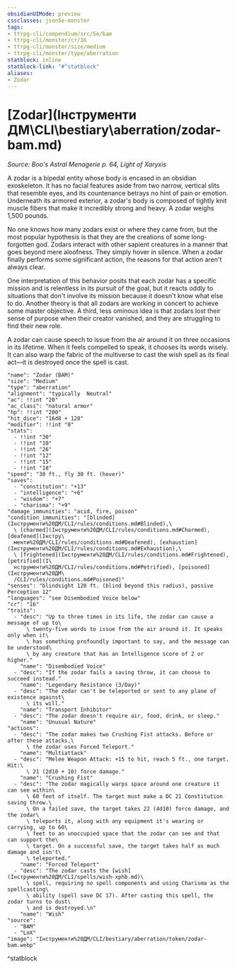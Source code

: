 ```yaml
---
obsidianUIMode: preview
cssclasses: json5e-monster
tags:
- ttrpg-cli/compendium/src/5e/bam
- ttrpg-cli/monster/cr/16
- ttrpg-cli/monster/size/medium
- ttrpg-cli/monster/type/aberration
statblock: inline
statblock-link: "#^statblock"
aliases:
- Zodar
---
```

# [Zodar](Інструменти ДМ\CLI\bestiary\aberration/zodar-bam.md)
*Source: Boo's Astral Menagerie p. 64, Light of Xaryxis*  

A zodar is a bipedal entity whose body is encased in an obsidian exoskeleton. It has no facial features aside from two narrow, vertical slits that resemble eyes, and its countenance betrays no hint of pain or emotion. Underneath its armored exterior, a zodar's body is composed of tightly knit muscle fibers that make it incredibly strong and heavy. A zodar weighs 1,500 pounds.

No one knows how many zodars exist or where they came from, but the most popular hypothesis is that they are the creations of some long-forgotten god. Zodars interact with other sapient creatures in a manner that goes beyond mere aloofness. They simply hover in silence. When a zodar finally performs some significant action, the reasons for that action aren't always clear.

One interpretation of this behavior posits that each zodar has a specific mission and is relentless in its pursuit of the goal, but it reacts oddly to situations that don't involve its mission because it doesn't know what else to do. Another theory is that all zodars are working in concert to achieve some master objective. A third, less ominous idea is that zodars lost their sense of purpose when their creator vanished, and they are struggling to find their new role.

A zodar can cause speech to issue from the air around it on three occasions in its lifetime. When it feels compelled to speak, it chooses its words wisely. It can also warp the fabric of the multiverse to cast the wish spell as its final act—it is destroyed once the spell is cast.

```statblock
"name": "Zodar (BAM)"
"size": "Medium"
"type": "aberration"
"alignment": "typically  Neutral"
"ac": !!int "20"
"ac_class": "natural armor"
"hp": !!int "200"
"hit_dice": "16d8 + 128"
"modifier": !!int "0"
"stats":
  - !!int "30"
  - !!int "10"
  - !!int "26"
  - !!int "12"
  - !!int "15"
  - !!int "18"
"speed": "30 ft., fly 30 ft. (hover)"
"saves":
  - "constitution": "+13"
  - "intelligence": "+6"
  - "wisdom": "+7"
  - "charisma": "+9"
"damage_immunities": "acid, fire, poison"
"condition_immunities": "[blinded](Інструменти%20ДМ/CLI/rules/conditions.md#Blinded),\
  \ [charmed](Інструменти%20ДМ/CLI/rules/conditions.md#Charmed), [deafened](Інстру\
  менти%20ДМ/CLI/rules/conditions.md#Deafened), [exhaustion](Інструменти%20ДМ/CLI/rules/conditions.md#Exhaustion),\
  \ [frightened](Інструменти%20ДМ/CLI/rules/conditions.md#Frightened), [petrified](І\
  нструменти%20ДМ/CLI/rules/conditions.md#Petrified), [poisoned](Інструменти%20ДМ\
  /CLI/rules/conditions.md#Poisoned)"
"senses": "blindsight 120 ft. (blind beyond this radius), passive Perception 12"
"languages": "see Disembodied Voice below"
"cr": "16"
"traits":
  - "desc": "Up to three times in its life, the zodar can cause a message of up to\
      \ twenty-five words to issue from the air around it. It speaks only when it\
      \ has something profoundly important to say, and the message can be understood\
      \ by any creature that has an Intelligence score of 2 or higher."
    "name": "Disembodied Voice"
  - "desc": "If the zodar fails a saving throw, it can choose to succeed instead."
    "name": "Legendary Resistance (3/Day)"
  - "desc": "The zodar can't be teleported or sent to any plane of existence against\
      \ its will."
    "name": "Transport Inhibitor"
  - "desc": "The zodar doesn't require air, food, drink, or sleep."
    "name": "Unusual Nature"
"actions":
  - "desc": "The zodar makes two Crushing Fist attacks. Before or after these attacks,\
      \ the zodar uses Forced Teleport."
    "name": "Multiattack"
  - "desc": "Melee Weapon Attack: +15 to hit, reach 5 ft., one target. Hit:\
      \ 21 (2d10 + 10) force damage."
    "name": "Crushing Fist"
  - "desc": "The zodar magically warps space around one creature it can see within\
      \ 60 feet of itself. The target must make a DC 21 Constitution saving throw.\
      \ On a failed save, the target takes 22 (4d10) force damage, and the zodar\
      \ teleports it, along with any equipment it's wearing or carrying, up to 60\
      \ feet to an unoccupied space that the zodar can see and that can support the\
      \ target. On a successful save, the target takes half as much damage and isn't\
      \ teleported."
    "name": "Forced Teleport"
  - "desc": "The zodar casts the [wish](Інструменти%20ДМ/CLI/spells/wish-xphb.md)\
      \ spell, requiring no spell components and using Charisma as the spellcasting\
      \ ability (spell save DC 17). After casting this spell, the zodar turns to dust\
      \ and is destroyed.\n"
    "name": "Wish"
"source":
  - "BAM"
  - "LoX"
"image": "Інструменти%20ДМ/CLI/bestiary/aberration/token/zodar-bam.webp"
```
^statblock